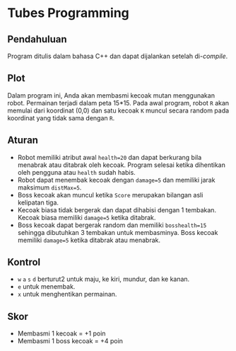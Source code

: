 # Tubes Programming

## Pendahuluan
Program ditulis dalam bahasa C++ dan dapat dijalankan setelah di-_compile_.

## Plot
Dalam program ini, Anda akan membasmi kecoak mutan menggunakan robot.
Permainan terjadi dalam peta 15*15. Pada awal program, robot `R` akan memulai dari koordinat (0,0) dan satu kecoak `K` muncul secara random pada koordinat yang tidak sama dengan `R`.

## Aturan
- Robot memiliki atribut awal `health=20` dan dapat berkurang bila menabrak atau ditabrak oleh kecoak. Program selesai ketika dihentikan oleh pengguna atau `health` sudah habis.
- Robot dapat menembak kecoak dengan `damage=5` dan memiliki jarak maksimum `distMax=5`.
- Boss kecoak akan muncul ketika `Score` merupakan bilangan asli kelipatan tiga.
- Kecoak biasa tidak bergerak dan dapat dihabisi dengan 1 tembakan. Kecoak biasa memiliki `damage=5` ketika ditabrak.
- Boss kecoak dapat bergerak random dan memiliki `bosshealth=15` sehingga dibutuhkan 3 tembakan untuk membasminya. Boss kecoak memiliki `damage=5` ketika ditabrak atau menabrak.

## Kontrol
* `w` `a` `s` `d` berturut2 untuk maju, ke kiri, mundur, dan ke kanan.
* `e` untuk menembak.
* `x` untuk menghentikan permainan.

## Skor
* Membasmi 1 kecoak = +1 poin
* Membasmi 1 boss kecoak = +4 poin
